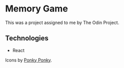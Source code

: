 # Memory Game

This was a project assigned to me by The Odin Project.

## Technologies

- React

Icons by [Ponky Ponky](https://www.behance.net/ponkyponky).